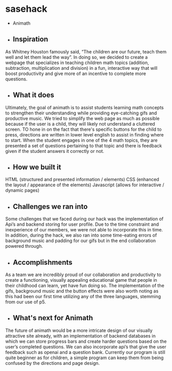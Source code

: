 # sasehack

- Animath

- ## Inspiration
As Whitney Houston famously said, “The children are our future, teach them well and let them lead the way”. In doing so, we decided to create a webpage that specializes in teaching children math topics (addition, subtraction, multiplication and division) in a fun, interactive way that will boost productivity and give more of an incentive to complete more questions. 

- ## What it does
Ultimately, the goal of animath is to assist students learning math concepts to strengthen their understanding while providing eye-catching gifs and productive music. We tried to simplify the web page as much as possible because if the user is a child, they will likely not understand a cluttered screen. TO hone in on the fact that there's specific buttons for the child to press, directions are written in lower level english to assist in finding where to start. When the student engages in one of the 4 math topics, they are presented a set of questions pertaining to that topic and there is feedback given if the student answers it correctly or not. 


- ## How we built it
HTML (structured and presented information / elements)
CSS (enhanced the layout / appearance of the elements)
Javascript (allows for interactive / dynamic pages)

- ## Challenges we ran into
Some challenges that we faced during our hack was the implementation of Api’s and backend storing for user profile. Due to the time constraint and inexperience of our members, we were not able to incorporate this in time. In addition, during the hack, we also ran into some time-eating errors of background music and padding for our gifs but in the end collaboration powered through. 

- ## Accomplishments 
As a team we are incredibly proud of our collaboration and productivity to create a functioning, visually appealing educational game that people in their childhood can learn, yet have fun doing so. The implementation of the gifs, background music and the button effects were also worth noting as this had been our first time utilizing any of the three languages, stemming from our use of p5. 

- ## What's next for Animath
The future of animath would be a more intricate design of our visually attractive site already, with an implementation of backend databases in which we can store progress bars and create harder questions based on the user’s completed questions. We can also incorporate api’s that give the user feedback such as openai and a question bank. Currently our program is still quite beginner as for children, a simple program can keep them from being confused by the directions and page design. 
